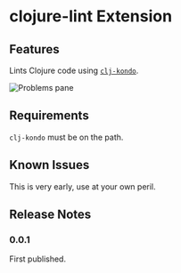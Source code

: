# clojure-lint Extension

## Features

Lints Clojure code using [`clj-kondo`](https://github.com/borkdude/clj-kondo).

![Problems pane](https://user-images.githubusercontent.com/448001/59565149-79ad7780-9047-11e9-9dcf-d8776a2b0814.png)


## Requirements

`clj-kondo` must be on the path.


## Known Issues

This is very early, use at your own peril.

## Release Notes

### 0.0.1

First published.
